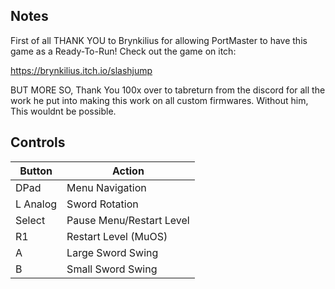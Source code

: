 ## Notes

First of all THANK YOU to Brynkilius for allowing PortMaster to have this game as a Ready-To-Run! Check out the game on itch:

https://brynkilius.itch.io/slashjump

BUT MORE SO, Thank You 100x over to tabreturn from the discord for all the work he put into making this work on all custom firmwares. Without him, This wouldnt be possible.

## Controls

| Button | Action |
|--|--| 
|DPad|Menu Navigation|
|L Analog|Sword Rotation|
|Select|Pause Menu/Restart Level|
|R1|Restart Level (MuOS)|
|A|Large Sword Swing|
|B|Small Sword Swing|


